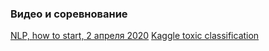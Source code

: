 ### Видео и соревнование

[NLP, how to start, 2 апреля 2020](https://youtu.be/no8n83E54a0)
[Kaggle toxic classification](https://www.kaggle.com/c/jigsaw-multilingual-toxic-comment-classification)